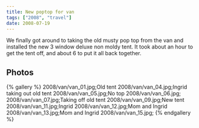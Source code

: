 ```yaml
---
title: New poptop for van
tags: ["2008", "travel"]
date: 2008-07-19
---
```

We finally got around to taking the old musty pop top from the van and installed the new 3 window deluxe non moldy tent.  It took about an hour to get the tent off, and about 6 to put it all back together.

## Photos 

{% gallery %} 
2008/van/van_01.jpg;Old tent
2008/van/van_04.jpg;Ingrid taking out old tent
2008/van/van_05.jpg;No top
2008/van/van_06.jpg;
2008/van/van_07.jpg;Taking off old tent
2008/van/van_09.jpg;New tent
2008/van/van_11.jpg;Ingrid
2008/van/van_12.jpg;Mom and Ingrid
2008/van/van_13.jpg;Mom and Ingrid
2008/van/van_15.jpg;
{% endgallery %}
